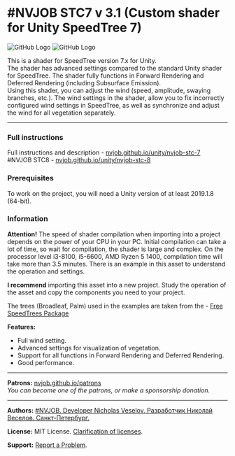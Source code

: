# #NVJOB STC7 v 3.1 (Custom shader for Unity SpeedTree 7)

![GitHub Logo](https://nvjob.github.io/repo/unity%20assets/stc7/pic/0.jpg)
![GitHub Logo](https://nvjob.github.io/repo/unity%20assets/stc7/pic/7.jpg)

This is a shader for SpeedTree version 7.x for Unity.<br>
The shader has advanced settings compared to the standard Unity shader for SpeedTree. The shader fully functions in Forward Rendering and Deferred Rendering (including Subsurface Emission).<br>
Using this shader, you can adjust the wind (speed, amplitude, swaying branches, etc.). The wind settings in the shader, allow you to fix incorrectly configured wind settings in SpeedTree, as well as synchronize and adjust the wind for all vegetation separately.

-------------------------------------------------------------------

### Full instructions

Full instructions and description - [nvjob.github.io/unity/nvjob-stc-7](https://nvjob.github.io/unity/nvjob-stc-7)<br>
#NVJOB STC8 - [nvjob.github.io/unity/nvjob-stc-8](https://nvjob.github.io/unity/nvjob-stc-8)

### Prerequisites

To work on the project, you will need a Unity version of at least 2019.1.8 (64-bit).

### Information

<strong>Attention!</strong> The speed of shader compilation when importing into a project depends on the power of your CPU in your PC. Initial compilation can take a lot of time, so wait for compilation, the shader is large and complex.
On the processor level i3-8100, i5-6600, AMD Ryzen 5 1400, compilation time will take more than 3.5 minutes.
There is an example in this asset to understand the operation and settings.

<strong>I recommend</strong> importing this asset into a new project. Study the operation of the asset and copy the components you need to your project.

The trees (Broadleaf, Palm) used in the examples are taken from the - [Free SpeedTrees Package](https://assetstore.unity.com/packages/3d/vegetation/speedtree/free-speedtrees-package-29170)

<strong>Features:</strong><br>
- Full wind setting.<br>
- Advanced settings for visualization of vegetation.<br>
- Support for all functions in Forward Rendering and Deferred Rendering.<br>
- Good performance.

-------------------------------------------------------------------

**Patrons:** [nvjob.github.io/patrons](https://nvjob.github.io/patrons)<br>
*You can become one of the patrons, or make a sponsorship donation.*

-------------------------------------------------------------------

**Authors:** [#NVJOB. Developer Nicholas Veselov. Разработчик Николай Веселов. Санкт-Петербург.](https://nvjob.github.io)

**License:** MIT License. [Clarification of licenses](https://nvjob.github.io/mit-license).

**Support:** [Report a Problem](https://nvjob.github.io/reportaproblem/).
